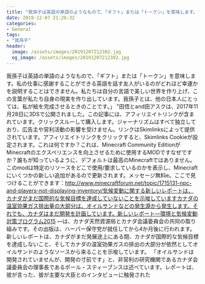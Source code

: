 ```yaml
---
title: "我孫子は英語の単語のようなもので、「ギフト」または「トークン」を意味します。"
date: 2019-12-07 21:26:32
categories:
- General
tags:
- "我孫子"
header:
  image: /assets/images/20191207212302.jpg
  og_image: /assets/images/20191207212302.jpg
---
```


我孫子は英語の単語のようなもので、「ギフト」または「トークン」を意味します。私の仕事に感謝することができる英語を話す友人がいるのがどれほど幸運かを説明することはできません。私たちは自分の言語で美しい世界を作り上げ、この言葉が私たち自身の現実を作り出しています。我孫子とは、他の日本人にとっては、私が絵を完成させるときのことです。」 &quot;田悟とand田アスクは、2017年11月28日に3DSで公開されました。この記事には、アフィリエイトリンクが含まれています。クリックスルーして購入します。ジャーナリズムはすべて独立しており、広告主や営利活動の影響を受けません。リンクはSkimlinksによって提供されています。アフィリエイトリンクをクリックすると、Skimlinks Cookieが設定されます。これは何ですか？これは、Minecraft Community EditionがMinecraftのエクスペリエンスを向上させるために使用するMODですなぜですか？誰もが知っているように、デフォルトは最高のMinecraftではありません。このmodは特定のリソースをどこで使用/要求しているのかを表示し、Minecraftにいくつかの新しい追加があるので更新されます。メッセージ無料e。ここで見つけることができます：http://www.minecraftforum.net/topic/1715131-npc-and-players-not-displaying-inventory/気候変動に関する新しいレポートは、カナダがまだ国際的な気候目標を達成していないことを示唆していますカナダの温室効果ガス排出量の大部分は、オイルサンドなどの発生源から発生します。それでも、カナダはまだ開発を計画しています。新しいレポート—環境と気候変動対策プログラム2015 —は、カナダ天然資源局とカナダ会議委員会の共同の取り組みです。その出版は、ハーパー保守党が就任してから4か月後に行われます。新しいレポートは、カナダがまだ発展途上にある間、カナダが国際的な気候目標を達成しないこと、そしてカナダの温室効果ガスの排出の大部分が依然としてオイルサンドのようなソースから来ることを示唆しています。 「オイルサンドは開発されていませんが、開発の寸前です」と、非営利の研究機関であるカナダ会議委員会の理事長であるポール・スティーブンスは述べています。レポートは、彼が言った、彼が主要な大臣とのインタビューに触発された
